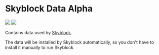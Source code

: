 # Skyblock Data Alpha
![](https://img.shields.io/github/repo-size/peter-hunt/skyblock-data)
![](https://img.shields.io/github/license/peter-hunt/skyblock-data)

Contains data used by [Skyblock](https://github.com/peter-hunt/skyblock).

The data will be installed by Skyblock automatically, so you don't have to install it manually to run Skyblock.
